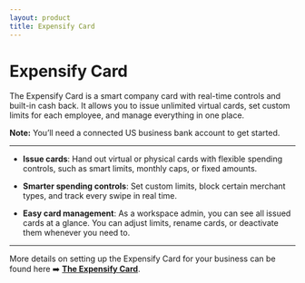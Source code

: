 ```yaml
---
layout: product
title: Expensify Card
---
```


# Expensify Card

The Expensify Card is a smart company card with real-time controls and built-in cash back. It allows you to issue unlimited virtual cards, set custom limits for each employee, and manage everything in one place. 

**Note:** You’ll need a connected US business bank account to get started.

---

- **Issue cards**: Hand out virtual or physical cards with flexible spending controls, such as smart limits, monthly caps, or fixed amounts.

- **Smarter spending controls**: Set custom limits, block certain merchant types, and track every swipe in real time.

- **Easy card management**: As a workspace admin, you can see all issued cards at a glance. You can adjust limits, rename cards, or deactivate them whenever you need to.

---

More details on setting up the Expensify Card for your business can be found here ➡️ **[The Expensify Card](https://help.expensify.com/new-expensify/hubs/expensify-card/)**.
